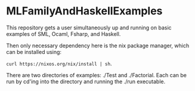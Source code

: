 # MLFamilyAndHaskellExamples

This repository gets a user simultaneously up and running on basic examples of SML, Ocaml, Fsharp, and Haskell.

Then only necessary dependency here is the nix package manager, which can be installed using: 

```curl https://nixos.org/nix/install | sh```. 

There are two directories of examples: ./Test and ./Factorial. Each can be run by cd'ing into the directory and running the ./run executable.


